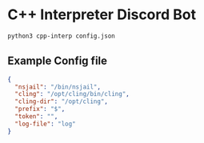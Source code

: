 # C++ Interpreter Discord Bot
```bash
python3 cpp-interp config.json
```

## Example Config file
```json
{
  "nsjail": "/bin/nsjail",
  "cling": "/opt/cling/bin/cling",
  "cling-dir": "/opt/cling",
  "prefix": "$",
  "token": "",
  "log-file": "log"
}
```